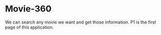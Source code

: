 # Movie-360
We can search any movie we want and get those information.
P1 is the first page of this application.


